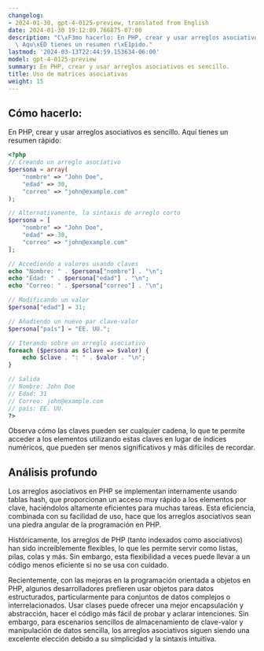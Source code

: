 ```yaml
---
changelog:
- 2024-01-30, gpt-4-0125-preview, translated from English
date: 2024-01-30 19:12:09.766875-07:00
description: "C\xF3mo hacerlo: En PHP, crear y usar arreglos asociativos es sencillo.\
  \ Aqu\xED tienes un resumen r\xE1pido."
lastmod: '2024-03-13T22:44:59.153634-06:00'
model: gpt-4-0125-preview
summary: En PHP, crear y usar arreglos asociativos es sencillo.
title: Uso de matrices asociativas
weight: 15
---
```


## Cómo hacerlo:
En PHP, crear y usar arreglos asociativos es sencillo. Aquí tienes un resumen rápido:

```PHP
<?php
// Creando un arreglo asociativo
$persona = array(
    "nombre" => "John Doe",
    "edad" => 30,
    "correo" => "john@example.com"
);

// Alternativamente, la sintaxis de arreglo corto
$persona = [
    "nombre" => "John Doe",
    "edad" => 30,
    "correo" => "john@example.com"
];

// Accediendo a valores usando claves
echo "Nombre: " . $persona["nombre"] . "\n";
echo "Edad: " . $persona["edad"] . "\n";
echo "Correo: " . $persona["correo"] . "\n";

// Modificando un valor
$persona["edad"] = 31;

// Añadiendo un nuevo par clave-valor
$persona["país"] = "EE. UU.";

// Iterando sobre un arreglo asociativo
foreach ($persona as $clave => $valor) {
    echo $clave . ": " . $valor . "\n";
}

// Salida
// Nombre: John Doe
// Edad: 31
// Correo: john@example.com
// país: EE. UU.
?>
```

Observa cómo las claves pueden ser cualquier cadena, lo que te permite acceder a los elementos utilizando estas claves en lugar de índices numéricos, que pueden ser menos significativos y más difíciles de recordar.

## Análisis profundo
Los arreglos asociativos en PHP se implementan internamente usando tablas hash, que proporcionan un acceso muy rápido a los elementos por clave, haciéndolos altamente eficientes para muchas tareas. Esta eficiencia, combinada con su facilidad de uso, hace que los arreglos asociativos sean una piedra angular de la programación en PHP.

Históricamente, los arreglos de PHP (tanto indexados como asociativos) han sido increíblemente flexibles, lo que les permite servir como listas, pilas, colas y más. Sin embargo, esta flexibilidad a veces puede llevar a un código menos eficiente si no se usa con cuidado.

Recientemente, con las mejoras en la programación orientada a objetos en PHP, algunos desarrolladores prefieren usar objetos para datos estructurados, particularmente para conjuntos de datos complejos o interrelacionados. Usar clases puede ofrecer una mejor encapsulación y abstracción, hacer el código más fácil de probar y aclarar intenciones. Sin embargo, para escenarios sencillos de almacenamiento de clave-valor y manipulación de datos sencilla, los arreglos asociativos siguen siendo una excelente elección debido a su simplicidad y la sintaxis intuitiva.

